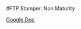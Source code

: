 #FTP Stamper: Non Maturity

[Google Doc](https://docs.google.com/document/d/1jK_z0OXlRvJXwIkanSW0XxQrEt98qlcHyz0eOn6Wwls/edit?usp=sharing)
